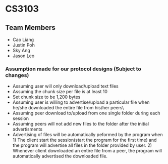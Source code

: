 # CS3103

## Team Members
- Cao Liang
- Justin Poh
- Sky Ang
- Jason Leo

### Assumption made for our protocol designs (Subject to changes)
- Assuming user will only download/upload text files
- Assuming the chunk size per file is at least 10
- Set chunk size to be 1,200 bytes
- Assuming user is willing to advertise/upload a particular file when he/she downloaded the entire file from his/her peers\
- Assuming peer download to/upload from one single folder during each session
- Assuming peers will not add new files to the folder after the initial advertisments
- Advertising of files will be automatically peformed by the program when 1) The client start the session(start the program for the first time) and the program will advertise all files in the folder provided by user. 2) Whenever client downloaded an entire file from a peer, the program will automatically advertised the downloaded file.
